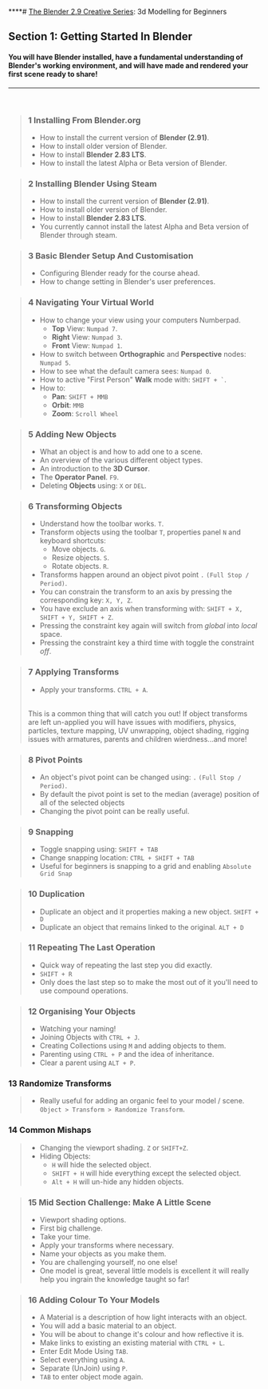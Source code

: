 ****# [The Blender 2.9 Creative Series](www.completeblendercreator.com): 3d Modelling for Beginners
## Section 1: Getting Started In Blender

#### You will have Blender installed, have a fundamental understanding of Blender's working environment, and will have made and rendered your first scene ready to share!

---

<br>

>### 1 Installing From Blender.org
>+ How to install the current version of **Blender (2.91)**.
>+ How to install older version of Blender.
>+ How to install **Blender 2.83 LTS**.
>+ How to install the latest Alpha or Beta version of Blender.

>### 2 Installing Blender Using Steam
>+ How to install the current version of **Blender (2.91)**.
>+ How to install older version of Blender.
>+ How to install **Blender 2.83 LTS**.
>+ You currently cannot install the latest Alpha and Beta version of Blender through steam.

>### 3 Basic Blender Setup And Customisation
>+ Configuring Blender ready for the course ahead.
>+ How to change setting in Blender's user preferences.

>### 4 Navigating Your Virtual World
>+ How to change your view using your computers Numberpad.
>   + **Top** View: `Numpad 7`.
>   + **Right** View: `Numpad 3`.
>   + **Front** View: `Numpad 1`.
> + How to switch between **Orthographic** and **Perspective** nodes: `Numpad 5`.
> + How to see what the default camera sees: `Numpad 0`. 
> + How to active "First Person" **Walk** mode with: `` SHIFT + ` ``.
>+ How to: 
>   + **Pan**: `SHIFT + MMB` 
>   + **Orbit**: `MMB` 
>   + **Zoom**: `Scroll Wheel`

>### 5 Adding New Objects
>+ What an object is and how to add one to a scene.
>+ An overview of the various different object types.
>+ An introduction to the **3D Cursor**.
>+ The **Operator Panel**. `F9`.
>+ Deleting **Objects** using: `X` or `DEL`.

>### 6 Transforming Objects
>+ Understand how the toolbar works. `T`.
>+ Transform objects using the toolbar `T`, properties panel `N` and keyboard shortcuts:
>   + Move objects. `G`.
>   + Resize objects. `S`.
>   + Rotate objects. `R`.
>+ Transforms happen around an object pivot point `.` `(Full Stop / Period)`.
>+ You can constrain the transform to an axis by pressing the corresponding key: `X, Y, Z`.
>+ You have exclude an axis when transforming with: `SHIFT + X, SHIFT + Y, SHIFT + Z`.
>+ Pressing the constraint key again will switch from *global* into *local* space.
>+ Pressing the constraint key a third time with toggle the constraint *off*.

>### 7 Applying Transforms
>+ Apply your transforms. `CTRL + A`.
><br>
>This is a common thing that will catch you out!  If object transforms are left un-applied you will have issues with modifiers, physics, particles, texture mapping, UV unwrapping, object shading, rigging issues with armatures, parents and children wierdness...and more!

>### 8 Pivot Points
>+ An object's pivot point can be changed using: `.` `(Full Stop / Period)`.
>+ By default the pivot point is set to the median (average) position of all of the selected objects
>+ Changing the pivot point can be really useful.

>### 9 Snapping
>+ Toggle snapping using: `SHIFT + TAB`
>+ Change snapping location: `CTRL + SHIFT + TAB`
>+ Useful for beginners is snapping to a grid and enabling `Absolute Grid Snap`

>### 10 Duplication
>+ Duplicate an object and it properties making a new object. `SHIFT + D`
>+ Duplicate an object that remains linked to the original. `ALT + D`

>### 11 Repeating The Last Operation
>+ Quick way of repeating the last step you did exactly.
>+ `SHIFT + R`
>+ Only does the last step so to make the most out of it you'll need to use compound operations.

>### 12 Organising Your Objects
>+ Watching your naming!
>+ Joining Objects with `CTRL + J`.
>+ Creating Collections using `M` and adding objects to them.
>+ Parenting using `CTRL + P` and the idea of inheritance.
>+ Clear a parent using `ALT + P`.

### 13 Randomize Transforms
>+ Really useful for adding an organic feel to your model / scene. `Object > Transform > Randomize Transform`.

### 14 Common Mishaps
>+ Changing the viewport shading. `Z` or `SHIFT+Z`.
>+ Hiding Objects:
>   + `H` will hide the selected object.
>   + `SHIFT + H` will hide everything except the selected object.
>   + `Alt + H` will un-hide any hidden objects.

>### 15 Mid Section Challenge: Make A Little Scene
>+ Viewport shading options.
>+ First big challenge.
>+ Take your time.
>+ Apply your transforms where necessary.
>+ Name your objects as you make them.
>+ You are challenging yourself, no one else!
>+ One model is great, several little models is excellent it will really help you ingrain the knowledge taught so far!

>### 16 Adding Colour To Your Models 
>+ A Material is a description of how light interacts with an object.
>+ You will add a basic material to an object.
>+ You will be about to change it's colour and how reflective it is.
>+ Make links to existing an existing material with `CTRL + L`.
>+ Enter Edit Mode Using `TAB`.
>+ Select everything using `A`.
>+ Separate (UnJoin) using `P`.
>+ `TAB` to enter object mode again.
